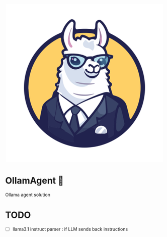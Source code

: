 <p align="center">
  <img src="https://raw.githubusercontent.com/XenocodeRCE/OllamAgent/main/logo.svg" alt="Logo" style="width:500px;">
</p>

# OllamAgent 🦙
Ollama agent solution

# TODO
- [ ] llama3.1 instruct parser : if LLM sends back instructions
